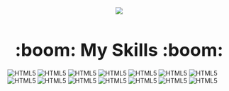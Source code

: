 <div align="center">
    <img src="https://capsule-render.vercel.app/api?type=cylinder&color=FC6C85&height=200&section=header&text=Songyi's%20Github&fontSize=90&textColor=ffffff&animation=blink" />
</div>

<div align="center"> <h1 style="font-size: 40px; margin-bottom: 20px;">:boom: My Skills :boom:</h1></div>

![HTML5](https://img.shields.io/badge/HTML5-E34F26?style=for-the-badge&logo=html5&logoColor=white)
![HTML5](https://img.shields.io/badge/CSS3-1572B6?style=for-the-badge&logo=css3&logoColor=white)
![HTML5](https://img.shields.io/badge/JavaScript-F7DF1E?style=for-the-badge&logo=JavaScript&logoColor=white)
![HTML5](https://img.shields.io/badge/Node.js-43853D?style=for-the-badge&logo=node.js&logoColor=white)
![HTML5](https://img.shields.io/badge/TypeScript-007ACC?style=for-the-badge&logo=typescript&logoColor=white)
![HTML5](	https://img.shields.io/badge/Matter.js-4B5562?style=for-the-badge&logo=Matter.js&logoColor=white)
![HTML5](https://img.shields.io/badge/Express.js-404D59?style=for-the-badge)
![HTML5](https://img.shields.io/badge/React-20232A?style=for-the-badge&logo=react&logoColor=61DAFB)
![HTML5](	https://img.shields.io/badge/styled--components-DB7093?style=for-the-badge&logo=styled-components&logoColor=white)
![HTML5](https://img.shields.io/badge/MySQL-00000F?style=for-the-badge&logo=mysql&logoColor=white)
![HTML5](https://img.shields.io/badge/Amazon_AWS-232F3E?style=for-the-badge&logo=amazon-aws&logoColor=white)
![HTML5](https://img.shields.io/badge/sequelize-323330?style=for-the-badge&logo=sequelize&logoColor=blue)
![HTML5](https://img.shields.io/badge/Next.js-000?logo=nextdotjs&logoColor=fff&style=for-the-badge)
![HTML5](https://img.shields.io/badge/npm-CB3837?style=for-the-badge&logo=npm&logoColor=white)

